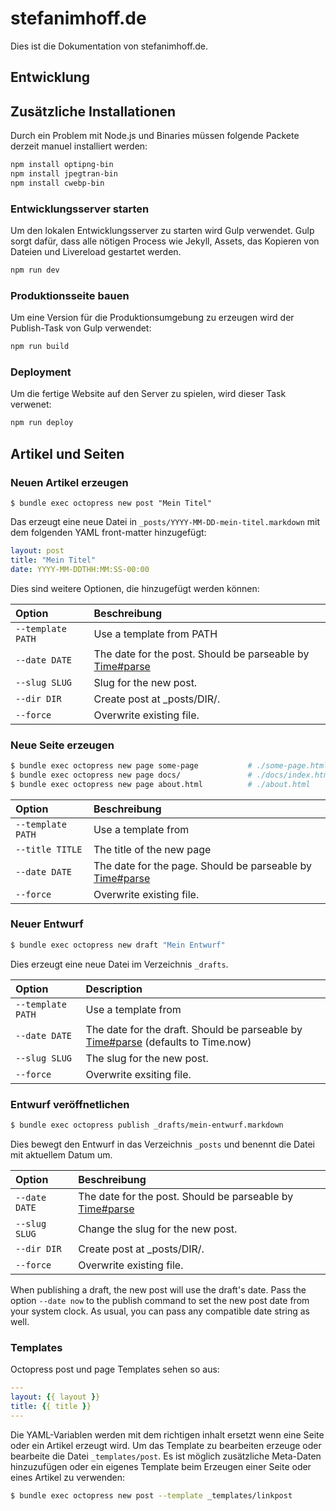 # stefanimhoff.de

Dies ist die Dokumentation von stefanimhoff.de.

## Entwicklung

## Zusätzliche Installationen

Durch ein Problem mit Node.js und Binaries müssen folgende Packete derzeit manuel installiert werden:

```sh
npm install optipng-bin
npm install jpegtran-bin
npm install cwebp-bin
```

### Entwicklungsserver starten

Um den lokalen Entwicklungsserver zu starten wird Gulp verwendet. Gulp sorgt dafür, dass alle nötigen Process wie Jekyll, Assets, das Kopieren von Dateien und Livereload gestartet werden.

```sh
npm run dev
```

### Produktionsseite bauen

Um eine Version für die Produktionsumgebung zu erzeugen wird der Publish-Task von Gulp verwendet:

```sh
npm run build
```

### Deployment

Um die fertige Website auf den Server zu spielen, wird dieser Task verwenet:

```sh
npm run deploy
```

## Artikel und Seiten

### Neuen Artikel erzeugen

    $ bundle exec octopress new post "Mein Titel"

Das erzeugt eine neue Datei in `_posts/YYYY-MM-DD-mein-titel.markdown` mit dem folgenden YAML front-matter hinzugefügt:

```yaml
layout: post
title: "Mein Titel"
date: YYYY-MM-DDTHH:MM:SS-00:00
```

Dies sind weitere Optionen, die hinzugefügt werden können:

| Option               | Beschreibung                            |
|:---------------------|:----------------------------------------|
| `--template PATH`    | Use a template from PATH                |
| `--date DATE`        | The date for the post. Should be parseable by [Time#parse](http://ruby-doc.org/stdlib-2.1.0/libdoc/time/rdoc/Time.html#method-i-parse) |
| `--slug SLUG`        | Slug for the new post.                  |
| `--dir DIR`          | Create post at _posts/DIR/.             |
| `--force`            | Overwrite existing file.                |


### Neue Seite erzeugen

```sh
$ bundle exec octopress new page some-page           # ./some-page.html
$ bundle exec octopress new page docs/               # ./docs/index.html
$ bundle exec octopress new page about.html          # ./about.html
```

| Option               | Beschreibung                            |
|:---------------------|:----------------------------------------|
| `--template PATH`    | Use a template from <path>              |
| `--title TITLE`      | The title of the new page               |
| `--date DATE`        | The date for the page. Should be parseable by [Time#parse](http://ruby-doc.org/stdlib-2.1.0/libdoc/time/rdoc/Time.html#method-i-parse) |
| `--force`            | Overwrite existing file.                |


### Neuer Entwurf

```sh
$ bundle exec octopress new draft "Mein Entwurf"
```

Dies erzeugt eine neue Datei im Verzeichnis `_drafts`.

| Option             | Description                               |
|:-------------------|:------------------------------------------|
| `--template PATH`    | Use a template from <path>              |
| `--date DATE`      | The date for the draft. Should be parseable by [Time#parse](http://ruby-doc.org/stdlib-2.1.0/libdoc/time/rdoc/Time.html#method-i-parse) (defaults to Time.now) |
| `--slug SLUG`      | The slug for the new post.                |
| `--force`          | Overwrite exsiting file.                  |

### Entwurf veröffnetlichen

```sh
$ bundle exec octopress publish _drafts/mein-entwurf.markdown
```

Dies bewegt den Entwurf in das Verzeichnis `_posts` und benennt die Datei mit aktuellem Datum um.

| Option             | Beschreibung                              |
|:-------------------|:------------------------------------------|
| `--date DATE`      | The date for the post. Should be parseable by [Time#parse](http://ruby-doc.org/stdlib-2.1.0/libdoc/time/rdoc/Time.html#method-i-parse) |
| `--slug SLUG`      | Change the slug for the new post.         |
| `--dir DIR`        | Create post at _posts/DIR/.               |
| `--force`          | Overwrite existing file.                  |

When publishing a draft, the new post will use the draft's date. Pass the option `--date now` to the publish command to set the new post date from your system clock. As usual, you can pass any compatible date string as well.

### Templates

Octopress post und page Templates sehen so aus:

```yaml
---
layout: {{ layout }}
title: {{ title }}
---

```

Die YAML-Variablen werden mit dem richtigen inhalt ersetzt wenn eine Seite oder ein Artikel erzeugt wird. Um das Template zu bearbeiten erzeuge oder bearbeite die Datei `_templates/post`. Es ist möglich zusätzliche Meta-Daten hinzuzufügen oder ein eigenes Template beim Erzeugen einer Seite oder eines Artikel zu verwenden:

```sh
$ bundle exec octopress new post --template _templates/linkpost
```